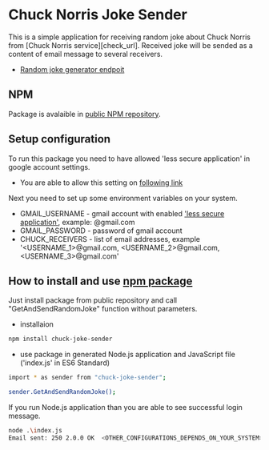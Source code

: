 # Chuck Norris Joke Sender

This is a simple application for receiving random joke about Chuck Norris from [Chuck Norris service][check_url]. Received joke will be sended as a content of email message to several receivers.

- [Random joke generator endpoit][random_joke_url] 

## NPM
Package is avalaible in [public NPM repository][npm_url].

## Setup configuration
To run this package you need to have allowed 'less secure application' in google account settings.
 - You are able to allow this setting on [following link][enable_app_url]

Next you need to set up some environment variables on your system.
 - GMAIL_USERNAME - gmail account with enabled ['less secure application'][enable_app_url], example: <USERNAME>@gmail.com
 - GMAIL_PASSWORD - password of gmail account
 - CHUCK_RECEIVERS - list of email addresses, example '<USERNAME_1>@gmail.com, <USERNAME_2>@gmail.com, <USERNAME_3>@gmail.com'
## How to install and use [npm package][npm_url]
Just install package from public repository and call "GetAndSendRandomJoke" function without parameters.
 - installaion
```sh
npm install chuck-joke-sender
```
 - use package in generated Node.js application and JavaScript file ('index.js' in ES6 Standard) 
```sh
import * as sender from "chuck-joke-sender";

sender.GetAndSendRandomJoke();
```
If you run Node.js application than you are able to see successful login message.
```sh
node .\index.js
Email sent: 250 2.0.0 OK  <OTHER_CONFIGURATIONS_DEPENDS_ON_YOUR_SYSTEM>
```

   [random_joke_url]: <https://api.chucknorris.io/jokes/random>
   [chuck_url]: <https://api.chucknorris.io>
   [npm_url]: <https://www.npmjs.com/package/chuck-joke-sender>
   [enable_app_url]: <https://myaccount.google.com/lesssecureapps>

